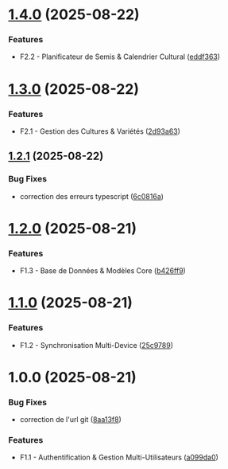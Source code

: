 # [1.4.0](https://github.com/buarac/bas-malin/compare/v1.3.0...v1.4.0) (2025-08-22)


### Features

* F2.2 - Planificateur de Semis & Calendrier Cultural ([eddf363](https://github.com/buarac/bas-malin/commit/eddf3636a422eba4d096fd989ba09b2f488e7699))

# [1.3.0](https://github.com/buarac/bas-malin/compare/v1.2.1...v1.3.0) (2025-08-22)


### Features

* F2.1 - Gestion des Cultures & Variétés ([2d93a63](https://github.com/buarac/bas-malin/commit/2d93a63e59a476ce576584cb25e4f94d1a9a07d9))

## [1.2.1](https://github.com/buarac/bas-malin/compare/v1.2.0...v1.2.1) (2025-08-22)


### Bug Fixes

* correction des erreurs typescript ([6c0816a](https://github.com/buarac/bas-malin/commit/6c0816a967e72ff411099c0a45776d4f385ed7f2))

# [1.2.0](https://github.com/buarac/bas-malin/compare/v1.1.0...v1.2.0) (2025-08-21)


### Features

* F1.3 - Base de Données & Modèles Core ([b426ff9](https://github.com/buarac/bas-malin/commit/b426ff966b68d84bd1dd887f77af3f69139c2b00))

# [1.1.0](https://github.com/buarac/bas-malin/compare/v1.0.0...v1.1.0) (2025-08-21)


### Features

* F1.2 - Synchronisation Multi-Device ([25c9789](https://github.com/buarac/bas-malin/commit/25c978998110fc931198b6064aff60d3975c01f9))

# 1.0.0 (2025-08-21)


### Bug Fixes

* correction de l'url git ([8aa13f8](https://github.com/buarac/bas-malin/commit/8aa13f817d3cb4016566d9b693c419e54718802e))


### Features

* F1.1 - Authentification & Gestion Multi-Utilisateurs ([a099da0](https://github.com/buarac/bas-malin/commit/a099da07c865125eda1e820704fdfbed881ab4a6))
